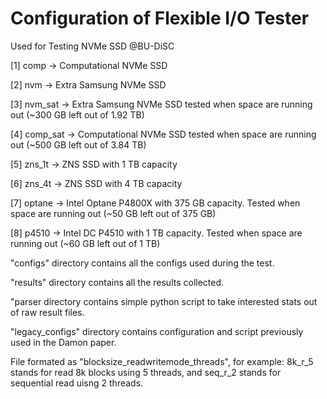 # Configuration of Flexible I/O Tester
Used for Testing NVMe SSD @BU-DiSC

[1] comp -> Computational NVMe SSD

[2] nvm -> Extra Samsung NVMe SSD

[3] nvm_sat -> Extra Samsung NVMe SSD tested when space are running out (~300 GB left out of 1.92 TB)

[4] comp_sat -> Computational NVMe SSD tested when space are running out (~500 GB left out of 3.84 TB)

[5] zns_1t -> ZNS SSD with 1 TB capacity

[6] zns_4t -> ZNS SSD with 4 TB capacity

[7] optane -> Intel Optane P4800X with 375 GB capacity. Tested when space are running out (~50 GB left out of 375 GB)

[8] p4510 -> Intel DC P4510 with 1 TB capacity. Tested when space are running out (~60 GB left out of 1 TB)

"configs" directory contains all the configs used during the test.

"results" directory contains all the results collected.

"parser directory contains simple python script to take interested stats out of raw result files. 

"legacy_configs" directory contains configuration and script previously used in the Damon paper.

File formated as "blocksize_readwritemode_threads", for example: 8k_r_5 stands for read 8k blocks using 5 threads, and seq_r_2 stands for sequential read uisng 2 threads.